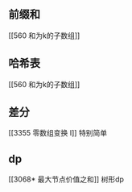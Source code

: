 ## 前缀和
[[560 和为k的子数组]]
## 哈希表
[[560 和为k的子数组]]
## 差分
[[3355 零数组变换 I]] 特别简单
## dp
[[3068* 最大节点价值之和]] 树形dp
